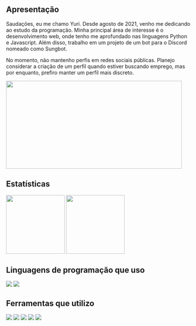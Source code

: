 <h2>Apresentação</h2>
<p>Saudações, eu me chamo Yuri. Desde agosto de 2021, venho me dedicando ao estudo da programação. Minha principal área de interesse é o desenvolvimento web, onde tenho me aprofundado nas linguagens Python e Javascript. Além disso, trabalho em um projeto de um bot para o Discord nomeado como Sungbot.</p>

</p>No momento, não mantenho perfis em redes sociais públicas. Planejo considerar a criação de um perfil quando estiver buscando emprego, mas por enquanto, prefiro manter um perfil mais discreto.</p>

<img height="240em" width="480em" src="https://i.imgur.com/QdyTaiv.jpg">
<h2>Estatísticas</h2>
<div aligned="center">
<img 
    height="160em" 
    src="https://github-readme-stats.vercel.app/api?username=Yuri3358&hide=issues,prs&theme=great-gatsby&include_all_commits=true&show_icons=true">
<img 
    height="160em" 
    src="https://github-readme-stats.vercel.app/api/top-langs/?username=Yuri3358&layout=compact&theme=great-gatsby">
</div>
<h2>Linguagens de programação que uso</h3>
<div aligned="center">
    <img src="https://img.shields.io/badge/Python-14354C?style=for-the-badge&logo=python&logoColor=white">
    <img src="https://img.shields.io/badge/JavaScript-323330?style=for-the-badge&logo=javascript&logoColor=F7DF1E">
</div>
<h2>Ferramentas que utilizo</h3>
<div aligned="center">
    <img src="https://img.shields.io/badge/React-20232A?style=for-the-badge&logo=react&logoColor=61DAFB">
    <img src="https://img.shields.io/badge/Vue.js-35495E?style=for-the-badge&logo=vue.js&logoColor=4FC08D">
    <img src="https://img.shields.io/badge/Netlify-0C3FF5?style=for-the-badge&logo=netlify&logoColor=white">
    <img src="https://img.shields.io/badge/Flask-000000?style=for-the-badge&logo=flask&logoColor=white">
    <img src="https://img.shields.io/badge/Firebase-BD6D04?style=for-the-badge&logo=firebase&logoColor=white">

</div>
